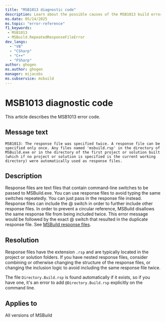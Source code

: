 ```yaml
---
title: "MSB1013 diagnostic code"
description: Learn about the possible causes of the MSB1013 build error, and get troubleshooting tips.
ms.date: 05/14/2025
ms.topic: "error-reference"
f1_keywords:
 - MSB1013
 - MSBuild.RepeatedResponseFileError
dev_langs:
  - "VB"
  - "CSharp"
  - "C++"
  - "FSharp"
author: ghogen
ms.author: ghogen
manager: mijacobs
ms.subservice: msbuild
---
```


# MSB1013 diagnostic code

<!-- :::ErrorDefinitionDescription::: -->
<!-- :::editable-content name="introDescription"::: -->
This article describes the MSB1013 error code.
<!-- :::editable-content-end::: -->

## Message text

`MSB1013: The response file was specified twice. A response file can be specified only once. Any files named 'msbuild.rsp' in the directory of MSBuild.exe or in the directory of the first project or solution built (which if no project or solution is specified is the current working directory) were automatically used as response files.`

<!-- :::editable-content name="postOutputDescription"::: -->
## Description

Response files are text files that contain command-line switches to be passed to MSBuild.exe. You can use response files to avoid typing the same switches repeatedly. You can just pass in the response file instead. Response files can include the @ switch in order to further include other response files. In order to prevent a circular reference, MSBuild disallows the same response file from being included twice. This error message would be followed by the exact @ switch that resulted in the duplicate response file. See [MSBuild response files](../msbuild-response-files.md).

## Resolution

Response files have the extension `.rsp` and are typically located in the project or solution folders. If you have nested response files, consider combining or otherwise changing the structure of the response files, or changing the inclusion logic to avoid including the same response file twice.

The file `Directory.Build.rsp` is found automatically if it exists, so if you have one, it's an error to add `@Directory.Build.rsp` explicitly on the command line.
<!-- :::editable-content-end::: -->
<!-- :::ErrorDefinitionDescription-end::: -->

## Applies to

All versions of MSBuild
